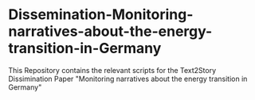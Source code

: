 # Dissemination-Monitoring-narratives-about-the-energy-transition-in-Germany
This Repository contains the relevant scripts for the Text2Story Dissimination Paper "Monitoring narratives about the energy transition in Germany"
